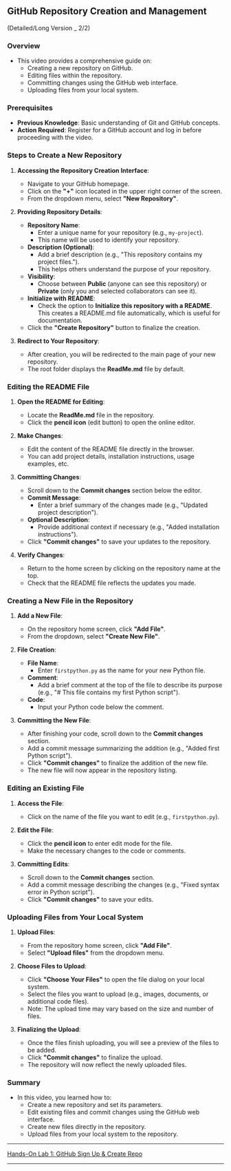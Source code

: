 
## GitHub Repository Creation and Management
(Detailed/Long Version _ 2/2)

### Overview
- This video provides a comprehensive guide on:
  - Creating a new repository on GitHub.
  - Editing files within the repository.
  - Committing changes using the GitHub web interface.
  - Uploading files from your local system.

### Prerequisites
- **Previous Knowledge**: Basic understanding of Git and GitHub concepts.
- **Action Required**: Register for a GitHub account and log in before proceeding with the video.

### Steps to Create a New Repository

1. **Accessing the Repository Creation Interface**:
   - Navigate to your GitHub homepage.
   - Click on the **"+"** icon located in the upper right corner of the screen.
   - From the dropdown menu, select **"New Repository"**.

2. **Providing Repository Details**:
   - **Repository Name**: 
     - Enter a unique name for your repository (e.g., `my-project`).
     - This name will be used to identify your repository.
   - **Description (Optional)**:
     - Add a brief description (e.g., "This repository contains my project files.").
     - This helps others understand the purpose of your repository.
   - **Visibility**:
     - Choose between **Public** (anyone can see this repository) or **Private** (only you and selected collaborators can see it).
   - **Initialize with README**:
     - Check the option to **Initialize this repository with a README**. This creates a README.md file automatically, which is useful for documentation.
   - Click the **"Create Repository"** button to finalize the creation.

3. **Redirect to Your Repository**:
   - After creation, you will be redirected to the main page of your new repository.
   - The root folder displays the **ReadMe.md** file by default.

### Editing the README File

1. **Open the README for Editing**:
   - Locate the **ReadMe.md** file in the repository.
   - Click the **pencil icon** (edit button) to open the online editor.

2. **Make Changes**:
   - Edit the content of the README file directly in the browser.
   - You can add project details, installation instructions, usage examples, etc.

3. **Committing Changes**:
   - Scroll down to the **Commit changes** section below the editor.
   - **Commit Message**: 
     - Enter a brief summary of the changes made (e.g., "Updated project description").
   - **Optional Description**: 
     - Provide additional context if necessary (e.g., "Added installation instructions").
   - Click **"Commit changes"** to save your updates to the repository.

4. **Verify Changes**:
   - Return to the home screen by clicking on the repository name at the top.
   - Check that the README file reflects the updates you made.

### Creating a New File in the Repository

1. **Add a New File**:
   - On the repository home screen, click **"Add File"**.
   - From the dropdown, select **"Create New File"**.

2. **File Creation**:
   - **File Name**: 
     - Enter `firstpython.py` as the name for your new Python file.
   - **Comment**: 
     - Add a brief comment at the top of the file to describe its purpose (e.g., "# This file contains my first Python script").
   - **Code**: 
     - Input your Python code below the comment.

3. **Committing the New File**:
   - After finishing your code, scroll down to the **Commit changes** section.
   - Add a commit message summarizing the addition (e.g., "Added first Python script").
   - Click **"Commit changes"** to finalize the addition of the new file.
   - The new file will now appear in the repository listing.

### Editing an Existing File

1. **Access the File**:
   - Click on the name of the file you want to edit (e.g., `firstpython.py`).

2. **Edit the File**:
   - Click the **pencil icon** to enter edit mode for the file.
   - Make the necessary changes to the code or comments.

3. **Committing Edits**:
   - Scroll down to the **Commit changes** section.
   - Add a commit message describing the changes (e.g., "Fixed syntax error in Python script").
   - Click **"Commit changes"** to save your edits.

### Uploading Files from Your Local System

1. **Upload Files**:
   - From the repository home screen, click **"Add File"**.
   - Select **"Upload files"** from the dropdown menu.

2. **Choose Files to Upload**:
   - Click **"Choose Your Files"** to open the file dialog on your local system.
   - Select the files you want to upload (e.g., images, documents, or additional code files).
   - Note: The upload time may vary based on the size and number of files.

3. **Finalizing the Upload**:
   - Once the files finish uploading, you will see a preview of the files to be added.
   - Click **"Commit changes"** to finalize the upload.
   - The repository will now reflect the newly uploaded files.

### Summary
- In this video, you learned how to:
  - Create a new repository and set its parameters.
  - Edit existing files and commit changes using the GitHub web interface.
  - Create new files directly in the repository.
  - Upload files from your local system to the repository.

-----

[Hands-On Lab 1: GitHub Sign Up & Create Repo](https://author-ide.skills.network/render?token=eyJhbGciOiJIUzI1NiIsInR5cCI6IkpXVCJ9.eyJtZF9pbnN0cnVjdGlvbnNfdXJsIjoiaHR0cHM6Ly9jZi1jb3Vyc2VzLWRhdGEuczMudXMuY2xvdWQtb2JqZWN0LXN0b3JhZ2UuYXBwZG9tYWluLmNsb3VkL0lCTURldmVsb3BlclNraWxsc05ldHdvcmstQ0QwMTAxRU4tU2tpbGxzTmV0d29yay9sYWJzL0dpdEh1YkxhYnMvR2l0SHViMV9HZXR0aW5nX1N0YXJ0ZWQubWQiLCJ0b29sX3R5cGUiOiJpbnN0cnVjdGlvbmFsLWxhYiIsImFkbWluIjpmYWxzZSwiaWF0IjoxNzExNjM4NTg5fQ._GR4fvxUSL81-cR8Hp48W5Y7GZg1HN5_6xuyvDV_goQ  "IBM Orgnl Note with IMGs")

_____
